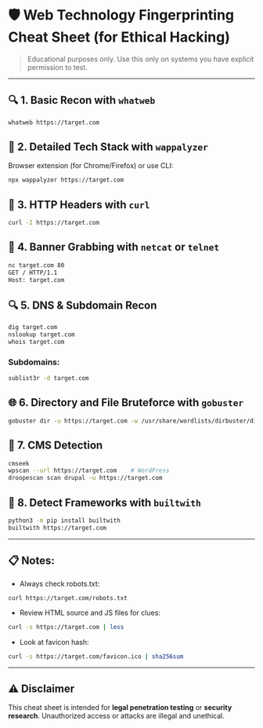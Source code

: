 
# 🛡️ Web Technology Fingerprinting Cheat Sheet (for Ethical Hacking)

> Educational purposes only. Use this only on systems you have explicit permission to test.

---

## 🔍 1. Basic Recon with `whatweb`

```bash
whatweb https://target.com
```

## 🔎 2. Detailed Tech Stack with `wappalyzer`

Browser extension (for Chrome/Firefox) or use CLI:

```bash
npx wappalyzer https://target.com
```

## 📂 3. HTTP Headers with `curl`

```bash
curl -I https://target.com
```

## 🔎 4. Banner Grabbing with `netcat` or `telnet`

```bash
nc target.com 80
GET / HTTP/1.1
Host: target.com
```

## 🔍 5. DNS & Subdomain Recon

```bash
dig target.com
nslookup target.com
whois target.com
```

### Subdomains:
```bash
sublist3r -d target.com
```

## 🌐 6. Directory and File Bruteforce with `gobuster`

```bash
gobuster dir -u https://target.com -w /usr/share/wordlists/dirbuster/directory-list-2.3-medium.txt
```

## 🔎 7. CMS Detection

```bash
cmseek
wpscan --url https://target.com    # WordPress
droopescan scan drupal -u https://target.com
```

## 🐍 8. Detect Frameworks with `builtwith`

```bash
python3 -m pip install builtwith
builtwith https://target.com
```

---

## 📋 Notes:
- Always check robots.txt:
```bash
curl https://target.com/robots.txt
```

- Review HTML source and JS files for clues:
```bash
curl -s https://target.com | less
```

- Look at favicon hash:
```bash
curl -s https://target.com/favicon.ico | sha256sum
```

---

## ⚠️ Disclaimer
This cheat sheet is intended for **legal penetration testing** or **security research**. Unauthorized access or attacks are illegal and unethical.
